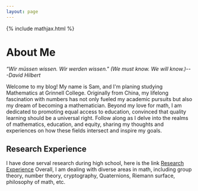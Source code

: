 ```yaml
---
layout: page
---
```

{% include mathjax.html %}

# About Me
*“Wir müssen wissen. Wir werden wissen." (We must know. We will know.)---David Hilbert*

Welcome to my blog! My name is Sam, and I'm planing studying Mathematics at Grinnell College. Originally from China, my lifelong fascination with numbers has not only fueled my academic pursuits but also my dream of becoming a mathematician. Beyond my love for math, I am dedicated to promoting equal access to education, convinced that quality learning should be a universal right. Follow along as I delve into the realms of mathematics, education, and equity, sharing my thoughts and experiences on how these fields intersect and inspire my goals.


## Research Experience
I have done serval research during high school, here is the link
[Research Experience]()
Overall, I am dealing with diverse areas in math, including group theory, number theory, cryptography, Quaternions, Riemann surface, philosophy of math, etc.

